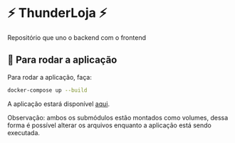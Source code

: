 # ⚡ ThunderLoja ⚡

Repositório que uno o backend com o frontend

## 🚀 Para rodar a aplicação

Para rodar a aplicação, faça:

```bash
docker-compose up --build
```

A aplicação estará disponível [aqui](http://localhost:1234).

Observação: ambos os submódulos estão montados como volumes, dessa forma é possível alterar os arquivos enquanto a aplicação está sendo executada.
